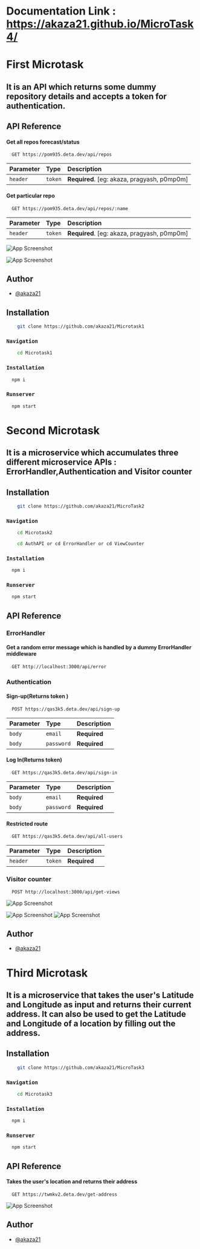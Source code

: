 # Documentation Link : https://akaza21.github.io/MicroTask4/
# First Microtask
## It is an API which returns some dummy repository details and accepts a token for authentication.



## API Reference

#### Get all repos forecast/status

```http
  GET https://pom935.deta.dev/api/repos
```

| Parameter | Type     | Description                |
| :-------- | :------- | :------------------------- |
| `header` | `token` | **Required**. [eg: akaza, pragyash, p0mp0m]|

#### Get particular repo

```http
  GET https://pom935.deta.dev/api/repos/:name
```

| Parameter | Type     | Description                |
| :-------- | :------- | :------------------------- |
| `header` | `token` | **Required**. [eg: akaza, pragyash, p0mp0m]|







![App Screenshot](https://i.imgur.com/jefBxP9.png)

![App Screenshot](https://i.imgur.com/Hx1IMYD.png)
## Author

- [@akaza21](https://www.github.com/akaza21)


## Installation

```bash
    git clone https://github.com/akaza21/Microtask1

```
### `Navigation`
```bash
    cd Microtask1
```
### `Installation`



```bash
  npm i
```



### `Runserver`

```bash
  npm start
```






# Second Microtask
## It is a microservice which accumulates three different microservice APIs : ErrorHandler,Authentication and Visitor counter


## Installation

```bash
    git clone https://github.com/akaza21/MicroTask2

```
### `Navigation`
```bash
    cd Microtask2
```
```bash
    cd AuthAPI or cd ErrorHandler or cd ViewCounter
```
### `Installation`



```bash
  npm i
```



### `Runserver`

```bash
  npm start
```


## API Reference
### ErrorHandler

#### Get a random error message which is handled by a dummy ErrorHandler middleware

```http
  GET http://localhost:3000/api/error
```



### Authentication

#### Sign-up(Returns token )

```http
  POST https://qas3k5.deta.dev/api/sign-up
```

| Parameter | Type     | Description                |
| :-------- | :------- | :------------------------- |
| `body` | `email` | **Required**|
| `body` | `password` | **Required**|


#### Log In(Returns token)

```http
  GET https://qas3k5.deta.dev/api/sign-in
```

| Parameter | Type     | Description                |
| :-------- | :------- | :------------------------- |
| `body` | `email` | **Required**|
| `body` | `password` | **Required**|

#### Restricted route

```http
  GET https://qas3k5.deta.dev/api/all-users
```

| Parameter | Type     | Description                |
| :-------- | :------- | :------------------------- |
| `header` | `token` | **Required**|


### Visitor counter


```http
  POST http://localhost:3000/api/get-views
```



![App Screenshot](https://i.imgur.com/Q9WAUn5.png)

![App Screenshot](https://i.imgur.com/Hx1IMYD.png)
![App Screenshot](https://i.imgur.com/S1PqbnD.png)
## Author

- [@akaza21](https://www.github.com/akaza21)









# Third Microtask
## It is a microservice that takes the user's Latitude and Longitude as input and returns their  current address. It can also be used to get the Latitude and Longitude of a location by filling out the address.


## Installation

```bash
    git clone https://github.com/akaza21/MicroTask3

```
### `Navigation`
```bash
    cd Microtask3
```

### `Installation`



```bash
  npm i
```



### `Runserver`

```bash
  npm start
```


## API Reference


#### Takes the user's location and returns their address

```http
  GET https://twmkv2.deta.dev/get-address
```








![App Screenshot](https://i.imgur.com/3upQZmH.png)

## Author

- [@akaza21](https://www.github.com/akaza21)







